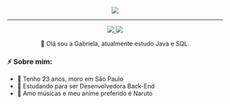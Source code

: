 <p align="center">
  <img src="https://gifs.eco.br/wp-content/uploads/2022/07/gifs-da-konan-3.gif" />
</p>
<hr>

<p align="center">
    <a href="linkedin.com/in/gabriela-xavier-394112261">
    <img src="https://img.shields.io/badge/LinkedIn-307cc5?style=for-the-badge&logo=linkedin&logoColor=white"/>
    </a>
    <img src="https://komarev.com/ghpvc/?username=isgabrielast&style=for-the-badge"/>
</p>

<p align="center">
👋 Olá sou a Gabriela, atualmente estudo Java e SQL.
</p>

### **⚡ Sobre mim:**
- 🍇 Tenho 23 anos, moro em São Paulo
- 🍇 Estudando para ser Desenvolvedora Back-End
- 🍇 Amo músicas e meu anime preferido é Naruto


